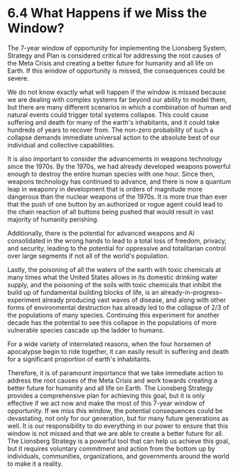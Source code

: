 # 6.4 What Happens if we Miss the Window?

  
The 7-year window of opportunity for implementing the Lionsberg System, Strategy and Plan is considered critical for addressing the root causes of the Meta Crisis and creating a better future for humanity and all life on Earth. If this window of opportunity is missed, the consequences could be severe.

We do not know exactly what will happen if the window is missed because we are dealing with complex systems far beyond our ability to model them, but there are many different scenarios in which a combination of human and natural events could trigger total systems collapse. This could cause suffering and death for many of the earth's inhabitants, and it could take hundreds of years to recover from. The non-zero probability of such a collapse demands immediate universal action to the absolute best of our individual and collective capabilities.

It is also important to consider the advancements in weapons technology since the 1970s. By the 1970s, we had already developed weapons powerful enough to destroy the entire human species with one hour. Since then, weapons technology has continued to advance, and there is now a quantum leap in weaponry in development that is orders of magnitude more dangerous than the nuclear weapons of the 1970s. It is more true than ever that the push of one button by an authorized or rogue agent could lead to the chain reaction of all buttons being pushed that would result in vast majority of humanity perishing. 

Additionally, there is the potential for advanced weapons and AI consolidated in the wrong hands to lead to a total loss of freedom, privacy, and security, leading to the potential for oppressive and totalitarian control over large segments if not all of the world's population.

Lastly, the poisoning of all the waters of the earth with toxic chemicals at many times what the United States allows in its domestic drinking water supply, and the poisoning of the soils with toxic chemicals that inhibit the build up of fundamental building blocks of life, is an already-in-progress-experiment already producing vast waves of disease, and along with other forms of environmental destruction has already led to the collapse of 2/3 of the populations of many species. Continuing this experiment for another decade has the potential to see this collapse in the populations of more vulnerable species cascade up the ladder to humans. 

For a wide variety of interrelated reasons, when the four horsemen of apocalypse begin to ride together, it can easily result in suffering and death for a significant proportion of earth's inhabitants. 

Therefore, it is of paramount importance that we take immediate action to address the root causes of the Meta Crisis and work towards creating a better future for humanity and all life on Earth. The Lionsberg Strategy provides a comprehensive plan for achieving this goal, but it is only effective if we act now and make the most of this 7-year window of opportunity. If we miss this window, the potential consequences could be devastating, not only for our generation, but for many future generations as well. It is our responsibility to do everything in our power to ensure that this window is not missed and that we are able to create a better future for all. The Lionsberg Strategy is a powerful tool that can help us achieve this goal, but it requires voluntary commitment and action from the bottom up by individuals, communities, organizations, and governments around the world to make it a reality.